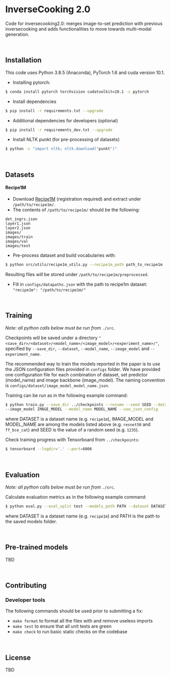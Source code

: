 # InverseCooking 2.0

Code for inversecooking2.0: merges image-to-set prediction with previous inversecooking and adds functionalities to move towards multi-modal generation.

<br>

## Installation

This code uses Python 3.8.5 (Anaconda), PyTorch 1.6 and cuda version 10.1.

- Installing pytorch:
```bash
$ conda install pytorch torchvision cudatoolkit=10.1 -c pytorch
```

- Install dependencies
```bash
$ pip install -r requirements.txt --upgrade
```

- Additional dependencies for developers (optional)

```bash
$ pip install -r requirements_dev.txt --upgrade
```

- Install NLTK punkt (for pre-processing of datasets)

```bash
$ python -c "import nltk; nltk.download("punkt")"
```

<br>

## Datasets

#### Recipe1M

- Download [Recipe1M](http://im2recipe.csail.mit.edu/dataset/download) (registration required) and extract under ```/path/to/recipe1m/```.
- The contents of ```/path/to/recipe1m/``` should be the following:
```
det_ingrs.json
layer1.json
layer2.json
images/
images/train
images/val
images/test
```
- Pre-process dataset and build vocabularies with:

```bash
$ python src/utils/recipe1m_utils.py --recipe1m_path path_to_recipe1m
```
Resulting files will be stored under ```/path/to/recipe1m/preprocessed```.
- Fill in ```configs/datapaths.json``` with the path to recipe1m dataset: ````"recipe1m": "/path/to/recipe1m/"````

<br>

## Training

*Note: all python calls below must be run from* `./src`.

Checkpoints will be saved under a directory ```"<save_dir>/<dataset>/<model_name>/<image_model>/<experiment_name>/"```,  specified by ```--save_dir```, ```--dataset```, ```--model_name```, ```--image_model``` and ```--experiment_name```.

The recommended way to train the models reported in the paper is to use the JSON configuration files provided in
```configs``` folder. We have provided one configuration file for each combination of dataset, set predictor (model_name) and image backbone (image_model). The naming convention is ```configs/dataset/image_model_model_name.json```.

Training can be run as in the following example command:
```bash
$ python train.py --save_dir ../checkpoints --resume --seed SEED --dataset DATASET \
--image_model IMAGE_MODEL --model_name MODEL_NAME --use_json_config
```
where DATASET is a dataset name (e.g. `recipe1m`), IMAGE_MODEL and MODEL_NAME are among the models listed above (e.g. `resnet50` and `ff_bce_cat`) and SEED is the value of a random seed (e.g. `1235`).

Check training progress with Tensorboard from ```../checkpoints```:
```bash
$ tensorboard --logdir='.' --port=6006
```

<br>

## Evaluation

*Note: all python calls below must be run from* `./src`.

Calculate evaluation metrics as in the following example command:
```bash
$ python eval.py --eval_split test --models_path PATH --dataset DATASET --batch_size 100
```
where DATASET is a dataset name (e.g. `recipe1m`) and PATH is the path to the saved models folder.

<br>

## Pre-trained models
TBD

<br>

## Contributing

### Developer tools

The following commands should be used prior to submitting a fix:

- `make format` to format all the files with and remove useless imports
- `make test` to ensure that all unit tests are green
- `make check` to run basic static checks on the codebase

<br>

## License

TBD